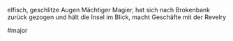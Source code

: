 elfisch, geschlitze Augen
Mächtiger Magier, hat sich nach Brokenbank zurück gezogen und hält die Insel im Blick, macht Geschäfte mit der Revelry

#major 